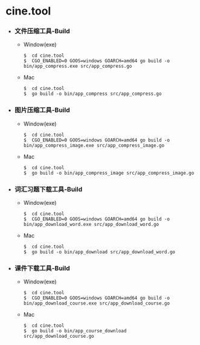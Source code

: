 # cine.tool
- ### 文件压缩工具-Build
   - Window(exe)
      ```
      $  cd cine.tool
      $  CGO_ENABLED=0 GOOS=windows GOARCH=amd64 go build -o bin/app_compress.exe src/app_compress.go
      ```
   - Mac
      ```
      $  cd cine.tool
      $  go build -o bin/app_compress src/app_compress.go
      ```
- ### 图片压缩工具-Build
   - Window(exe)
      ```
      $  cd cine.tool
      $  CGO_ENABLED=0 GOOS=windows GOARCH=amd64 go build -o bin/app_compress_image.exe src/app_compress_image.go
      ```
   - Mac
      ```
      $  cd cine.tool
      $  go build -o bin/app_compress_image src/app_compress_image.go
      ```
- ### 词汇习题下载工具-Build
   - Window(exe)
      ```
      $  cd cine.tool
      $  CGO_ENABLED=0 GOOS=windows GOARCH=amd64 go build -o bin/app_download_word.exe src/app_download_word.go
      ```
   - Mac
      ```
      $  cd cine.tool
      $  go build -o bin/app_download src/app_download_word.go
      ```
- ### 课件下载工具-Build
   - Window(exe)
      ```
      $  cd cine.tool
      $  CGO_ENABLED=0 GOOS=windows GOARCH=amd64 go build -o bin/app_download_course.exe src/app_download_course.go
      ```
   - Mac
      ```
      $  cd cine.tool
      $  go build -o bin/app_course_download src/app_download_course.go
      ```